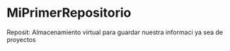 # MiPrimerRepositorio
Reposit: Almacenamiento virtual para guardar nuestra informaci ya sea de proyectos
